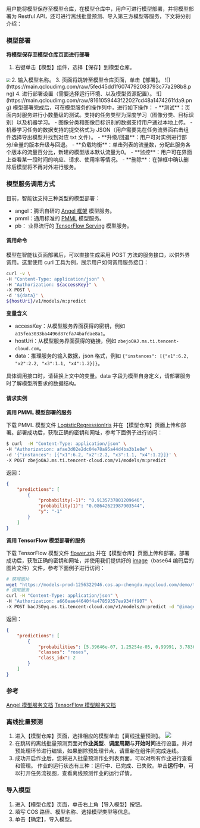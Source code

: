 
用户能将模型保存至模型仓库，在模型仓库中，用户可进行模型部署，并将模型部署为 Restful API，还可进行离线批量预测、导入第三方模型等服务，下文将分别介绍：

### 模型部署
**将模型保存至模型仓库页面进行部署**
1. 右键单击【模型】组件，选择【保存】到模型仓库。
<img src="https://main.qcloudimg.com/raw/f2b68d6f8d6ec4649ea68b085758454e.png" style="zoom:67%;" />
2. 输入模型名称。
3. 页面将跳转至模型仓库页面，单击【部署】。
![](https://main.qcloudimg.com/raw/5fed45dd1f6074792083793c77a298b8.png)
4. 进行部署设置（需要选择运行环境、以及模型资源配置）。
![](https://main.qcloudimg.com/raw/8161059443f22027cd48a1474261fda9.png)
模型部署完成后，可在模型服务的操作列中，进行如下操作：
- **测试**：页面内对服务进行小数量级的测试。支持的任务类型为深度学习（图像分类、目标识别）以及机器学习。
  - 图像分类和图像目标识别的数据支持用户通过本地上传。
  - 机器学习任务的数据支持的提交格式为 JSON（用户需要先在任务流界面右击组件选择导出模型并找到对应 txt 文件）。
-  **升级/回退**：用户可对实例进行部分/全量的版本升级与回退。
-  **负载均衡**：单击列表的流量数，分配此服务各个版本的流量百分比，新建的模型版本默认流量为0。
-  **监控**：用户可在界面上查看某一段时间的响应、请求、使用率等情况。
-  **删除**：在弹框中确认删除后模型将不再对外进行服务。
  
### 模型服务调用方式
目前，智能钛支持三种类型的模型部署：

- angel：腾讯自研的 [Angel 框架](https://github.com/Angel-ML/serving) 模型服务。
- pmml：通用标准的 [PMML](https://www.ibm.com/developerworks/cn/opensource/ind-PMML1/index.html ) 模型服务。
- pb： 业界流行的 [TensorFlow Serving](http://www.tensorfly.cn/) 模型服务。

#### 调用命令
模型在智能钛页面部署后，可以直接生成采用 POST 方法的服务接口，以供外界调用。这里使用 curl 工具为例，展示用户如何调用服务接口：

```bash
curl -v \
-H "Content-Type: application/json" \
-H "Authorization: ${accessKey}" \
-X POST \
-d '${data}' \
${hostUri}/v1/models/m:predict
```

**变量含义**

- accessKey：从模型服务界面获得的密钥，例如 `a15fea3033ba4496d87cfa74bafdae8a1`。
- hostUri：从模型服务界面获得的链接，例如 `zbejoOAJ.ms.ti.tencent-cloud.com`。
- data：推理服务的输入数据，json 格式，例如 `{"instances": [{"x1":6.2, "x2":2.2, "x3":1.1, "x4":1.2}]}`。

具体调用接口时，请替换上文中的变量。data 字段为模型自身定义，请部署服务时了解模型所要求的数据结构。

#### 请求实例

**调用 PMML 模型部署的服务**

下载 PMML 模型文件 [LogisticRegressionIris](https://models-prod-1256322946.cos.ap-chengdu.myqcloud.com/demo/pmml/LogisticRegressionIris.pmml) 并在【模型仓库】页面上传和部署。部署成功后，获取正确的密钥和网址，参考下面例子进行访问：

```bash
$ curl  -H "Content-Type: application/json" \
-H "Authorization: afae3d02e2dc04e78a95a44d4ba3b1e8e" \
-d '{"instances": [{"x1":6.2, "x2":2.2, "x3":1.1, "x4":1.2}]}' \
-X POST zbejoOAJ.ms.ti.tencent-cloud.com/v1/models/m:predict
```

返回：

```json
{
    "predictions": [
        {
            "probability(-1)": "0.9135737801209646",
            "probability(1)": "0.08642621987903544",
            "y": "-1"
        }
    ]
}
```

**调用 TensorFlow 模型部署的服务**

下载 TensorFlow 模型文件 [flower.zip](https://models-prod-1256322946.cos.ap-chengdu.myqcloud.com/demo/tfserving/flower.zip) 并在【模型仓库】页面上传和部署。部署成功后，获取正确的密钥和网址，并使用我们提供好的 [image](https://models-prod-1256322946.cos.ap-chengdu.myqcloud.com/demo/tfserving/image)（base64 编码后的图片文件）文件，参考下面例子进行访问：

```bash
# 获得图片
wget "https://models-prod-1256322946.cos.ap-chengdu.myqcloud.com/demo/tfserving/image"
# 调用服务
curl -H "Content-Type: application/json" \
-H "Authorization: a660eae44640f4a47859357ea934ff907" \
-X POST bacJSOyq.ms.ti.tencent-cloud.com/v1/models/m:predict -d "@image"
```

返回：

```json
{
    "predictions": [
        {
            "probabilities": [5.39646e-07, 1.25254e-05, 0.99991, 3.78366e-06, 7.35332e-05],
            "classes": "roses",
            "class_idx": 2
        }
    ]
}
```

### 参考
[Angel 模型服务文档](https://github.com/Angel-ML/serving/blob/master/docs/serving_doc.md)
[TensorFlow 模型服务文档](http://www.tensorfly.cn/)

### 离线批量预测
1. 进入【模型仓库】页面，选择相应的模型单击【离线批量预测】。
![](https://main.qcloudimg.com/raw/1f3ea805b7b175940dc7903d615c3f17.png)
2. 在跳转的离线批量预测页面对**作业类型**、**调度周期**与**开始时间**进行设置。并对预处理环节进行编辑，如果删除预处理节点，请重新在组件间完成连线。
3. 成功开启作业后，您将进入批量预测作业列表页面，可以对所有作业进行查看和管理。
作业的运行状态有三种：运行中、已完成、已失败。单击**运行中**，可以打开任务流视图，查看离线预测作业的运行详情。


### 导入模型
1. 进入【模型仓库】页面，单击右上角【导入模型】按钮。
2. 填写 COS 路径、模型名称、选择模型类型等信息。
3. 单击【确定】，导入模型。




